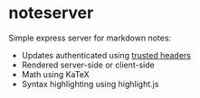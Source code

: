 # noteserver

Simple express server for markdown notes:

- Updates authenticated using [trusted headers](https://www.authelia.com/integration/trusted-header-sso/introduction/)
- Rendered server-side or client-side
- Math using KaTeX
- Syntax highlighting using highlight.js
